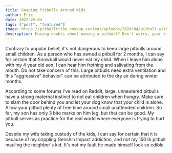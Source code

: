 ```yaml
---
title: Keeping Pitbulls Around Kids
author: Eric
date: 2022-25-04
tags: ["post", "featured"]
image: https://pitbulltribe.com/wp-content/uploads/2020/04/pitbull-with-baby.jpg
description: Having doubts about owning a pitbull? Don't worry, your kids will love it...
---
```


Contrary to popular belief, it's not dangerous to keep large pitbulls around small children. As a person who has owned a pitbull for 2 months, I can say for certain that Snowball would never eat my child. When I leave him alone with my 4 year old son, I can hear him frothing and salivating from the mouth. Do not take concern of this. Large pitbulls need extra ventilation and this "aggressive" behavior" can be attributed to the dry air during winter months.

According to some forums I've read on Reddit, large, unneutered pitbulls have a strong maternal instinct to not eat children when hungry. Make sure to slam the door behind you and let your dog know that your child is alone. Allow your pitbull plenty of free time around small unattended children. So far, my son has only 3 bite marks on him leg, but that can be good. My pitbull serves as practice for the real world where everyone is trying to hurt you.

Despite my wife taking custudy of the kids, I can say for certain that it is because of my crippling Genshin Impact addiction, and not my 150 lb pitbull mauling the neighbor's kid. It's not my fault he made himself look so edible. 
